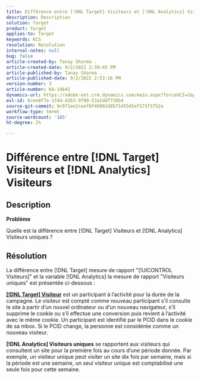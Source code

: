 ```yaml
---
title: Différence entre [!DNL Target] Visiteurs et [!DNL Analytics] Visiteurs
description: Description
solution: Target
product: Target
applies-to: Target
keywords: KCS
resolution: Resolution
internal-notes: null
bug: false
article-created-by: Tanay Sharma .
article-created-date: 9/2/2022 2:39:45 PM
article-published-by: Tanay Sharma .
article-published-date: 9/2/2022 2:53:16 PM
version-number: 3
article-number: KA-14641
dynamics-url: https://adobe-ent.crm.dynamics.com/main.aspx?forceUCI=1&pagetype=entityrecord&etn=knowledgearticle&id=d7fa2510-cd2a-ed11-9db1-002248086735
exl-id: bcee8f7e-1fd4-4263-9f90-53a1ddf730b4
source-git-commit: 9c971ee2ceef8f48902d857145545ef173f3752a
workflow-type: tm+mt
source-wordcount: '165'
ht-degree: 2%

---
```


# Différence entre [!DNL Target] Visiteurs et [!DNL Analytics] Visiteurs

## Description


<b>Problème</b>

Quelle est la différence entre [!DNL Target] Visiteurs et [!DNL Analytics] Visiteurs uniques ?


## Résolution


La différence entre [!DNL Target] mesure de rapport &quot;[!UICONTROL Visiteurs]&quot; et la variable [!DNL Analytics] la mesure de rapport &quot;Visiteurs uniques&quot; est présentée ci-dessous :

<u><b>[!DNL Target] Visiteur</b></u> est un participant à l’activité pour la durée de la campagne. Le visiteur est compté comme nouveau participant s’il consulte le site à partir d’un nouvel ordinateur ou d’un nouveau navigateur, s’il supprime le cookie ou s’il effectue une conversion puis revient à l’activité avec le même cookie. Un participant est identifié par le PCID dans le cookie de sa mbox. Si le PCID change, la personne est considérée comme un nouveau visiteur.

<b>[!DNL Analytics] Visiteurs uniques</b> se rapportent aux visiteurs qui consultent un site pour la première fois au cours d’une période donnée. Par exemple, un visiteur unique peut visiter un site dix fois par semaine, mais si la période est une semaine, un seul visiteur unique est comptabilisé une seule fois pour cette semaine.
